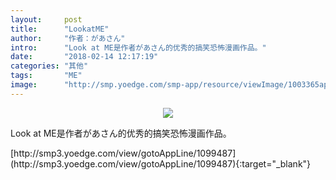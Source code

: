 ```yaml
---
layout:     post
title:      "LookatME"
author:     "作者：があさん"
intro:      "Look at ME是作者があさん的优秀的搞笑恐怖漫画作品。"
date:       "2018-02-14 12:17:19"
categories: "其他"
tags:       "ME"
image:      "http://smp.yoedge.com/smp-app/resource/viewImage/1003365appline.png"
---
```

<div style="text-align: center">
<p><img src="http://smp.yoedge.com/smp-app/resource/viewImage/1003365appline.png"/></p>
</div>
<p class="post-meta">
<span>Look at ME是作者があさん的优秀的搞笑恐怖漫画作品。</span>
</p>
[http://smp3.yoedge.com/view/gotoAppLine/1099487](http://smp3.yoedge.com/view/gotoAppLine/1099487){:target="_blank"}


